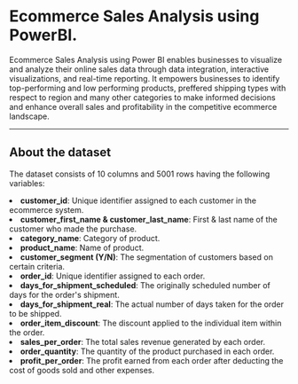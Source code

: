 # Ecommerce Sales Analysis using PowerBI. 

Ecommerce Sales Analysis using Power BI enables businesses to visualize and analyze their online sales data through data integration, interactive visualizations, and real-time reporting. It empowers businesses to identify top-performing and low performing products, preffered shipping types with respect to region and many other categories to make informed decisions and enhance overall sales and profitability in the competitive ecommerce landscape.

---------------------------------------------------------------------------------------------------------------------------------------------------------------------


## About the dataset 

The dataset consists of 10 columns and 5001 rows having the following variables:
<li><b>customer_id</b>: Unique identifier assigned to each customer in the ecommerce system. </li> 
<li><b>customer_first_name & customer_last_name</b>: First & last name of the customer who made the purchase. </li> 
<li><b>category_name</b>: Category of product. </li>
<li><b>product_name</b>: Name of product. </li>
<li><b>customer_segment (Y/N)</b>: The segmentation of customers based on certain criteria. </li> 
<li><b>order_id</b>: Unique identifier assigned to each order.</li>
<li><b>days_for_shipment_scheduled</b>: The originally scheduled number of days for the order's shipment. </li>
<li><b>days_for_shipment_real</b>: The actual number of days taken for the order to be shipped. </li>
<li><b>order_item_discount</b>: The discount applied to the individual item within the order. </li>
<li><b>sales_per_order</b>: The total sales revenue generated by each order. </li>
<li><b>order_quantity</b>: The quantity of the product purchased in each order. </li>
<li><b>profit_per_order</b>: The profit earned from each order after deducting the cost of goods sold and other expenses. </li>			
